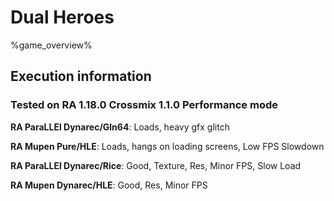 # Dual Heroes 

%game_overview%

## Execution information

### Tested on RA 1.18.0 Crossmix 1.1.0 Performance mode

**RA ParaLLEl Dynarec/Gln64**: Loads, heavy gfx glitch

**RA Mupen Pure/HLE**: Loads, hangs on loading screens, Low FPS Slowdown

**RA ParaLLEl Dynarec/Rice**: Good, Texture, Res, Minor FPS, Slow Load

**RA Mupen Dynarec/HLE**: Good, Res, Minor FPS